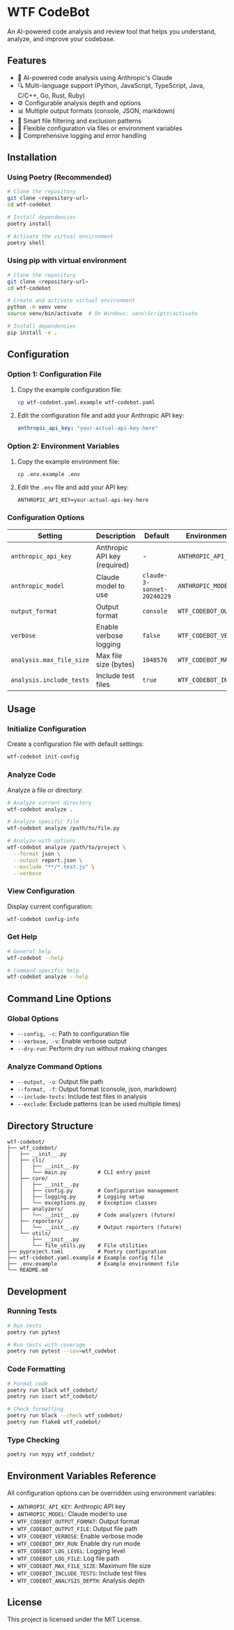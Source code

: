# WTF CodeBot

An AI-powered code analysis and review tool that helps you understand, analyze, and improve your codebase.

## Features

- 🤖 AI-powered code analysis using Anthropic's Claude
- 🔍 Multi-language support (Python, JavaScript, TypeScript, Java, C/C++, Go, Rust, Ruby)
- ⚙️ Configurable analysis depth and options
- 📊 Multiple output formats (console, JSON, markdown)
- 🎯 Smart file filtering and exclusion patterns
- 🔧 Flexible configuration via files or environment variables
- 📝 Comprehensive logging and error handling

## Installation

### Using Poetry (Recommended)

```bash
# Clone the repository
git clone <repository-url>
cd wtf-codebot

# Install dependencies
poetry install

# Activate the virtual environment
poetry shell
```

### Using pip with virtual environment

```bash
# Clone the repository
git clone <repository-url>
cd wtf-codebot

# Create and activate virtual environment
python -m venv venv
source venv/bin/activate  # On Windows: venv\Scripts\activate

# Install dependencies
pip install -e .
```

## Configuration

### Option 1: Configuration File

1. Copy the example configuration file:
   ```bash
   cp wtf-codebot.yaml.example wtf-codebot.yaml
   ```

2. Edit the configuration file and add your Anthropic API key:
   ```yaml
   anthropic_api_key: "your-actual-api-key-here"
   ```

### Option 2: Environment Variables

1. Copy the example environment file:
   ```bash
   cp .env.example .env
   ```

2. Edit the `.env` file and add your API key:
   ```
   ANTHROPIC_API_KEY=your-actual-api-key-here
   ```

### Configuration Options

| Setting | Description | Default | Environment Variable |
|---------|-------------|---------|---------------------|
| `anthropic_api_key` | Anthropic API key (required) | - | `ANTHROPIC_API_KEY` |
| `anthropic_model` | Claude model to use | `claude-3-sonnet-20240229` | `ANTHROPIC_MODEL` |
| `output_format` | Output format | `console` | `WTF_CODEBOT_OUTPUT_FORMAT` |
| `verbose` | Enable verbose logging | `false` | `WTF_CODEBOT_VERBOSE` |
| `analysis.max_file_size` | Max file size (bytes) | `1048576` | `WTF_CODEBOT_MAX_FILE_SIZE` |
| `analysis.include_tests` | Include test files | `true` | `WTF_CODEBOT_INCLUDE_TESTS` |

## Usage

### Initialize Configuration

Create a configuration file with default settings:

```bash
wtf-codebot init-config
```

### Analyze Code

Analyze a file or directory:

```bash
# Analyze current directory
wtf-codebot analyze .

# Analyze specific file
wtf-codebot analyze /path/to/file.py

# Analyze with options
wtf-codebot analyze /path/to/project \
  --format json \
  --output report.json \
  --exclude "**/*.test.js" \
  --verbose
```

### View Configuration

Display current configuration:

```bash
wtf-codebot config-info
```

### Get Help

```bash
# General help
wtf-codebot --help

# Command-specific help
wtf-codebot analyze --help
```

## Command Line Options

### Global Options

- `--config, -c`: Path to configuration file
- `--verbose, -v`: Enable verbose output
- `--dry-run`: Perform dry run without making changes

### Analyze Command Options

- `--output, -o`: Output file path
- `--format, -f`: Output format (console, json, markdown)
- `--include-tests`: Include test files in analysis
- `--exclude`: Exclude patterns (can be used multiple times)

## Directory Structure

```
wtf-codebot/
├── wtf_codebot/
│   ├── __init__.py
│   ├── cli/
│   │   ├── __init__.py
│   │   └── main.py          # CLI entry point
│   ├── core/
│   │   ├── __init__.py
│   │   ├── config.py        # Configuration management
│   │   ├── logging.py       # Logging setup
│   │   └── exceptions.py    # Exception classes
│   ├── analyzers/
│   │   └── __init__.py      # Code analyzers (future)
│   ├── reporters/
│   │   └── __init__.py      # Output reporters (future)
│   └── utils/
│       ├── __init__.py
│       └── file_utils.py    # File utilities
├── pyproject.toml           # Poetry configuration
├── wtf-codebot.yaml.example # Example config file
├── .env.example             # Example environment file
└── README.md
```

## Development

### Running Tests

```bash
# Run tests
poetry run pytest

# Run tests with coverage
poetry run pytest --cov=wtf_codebot
```

### Code Formatting

```bash
# Format code
poetry run black wtf_codebot/
poetry run isort wtf_codebot/

# Check formatting
poetry run black --check wtf_codebot/
poetry run flake8 wtf_codebot/
```

### Type Checking

```bash
poetry run mypy wtf_codebot/
```

## Environment Variables Reference

All configuration options can be overridden using environment variables:

- `ANTHROPIC_API_KEY`: Anthropic API key
- `ANTHROPIC_MODEL`: Claude model to use
- `WTF_CODEBOT_OUTPUT_FORMAT`: Output format
- `WTF_CODEBOT_OUTPUT_FILE`: Output file path
- `WTF_CODEBOT_VERBOSE`: Enable verbose mode
- `WTF_CODEBOT_DRY_RUN`: Enable dry run mode
- `WTF_CODEBOT_LOG_LEVEL`: Logging level
- `WTF_CODEBOT_LOG_FILE`: Log file path
- `WTF_CODEBOT_MAX_FILE_SIZE`: Maximum file size
- `WTF_CODEBOT_INCLUDE_TESTS`: Include test files
- `WTF_CODEBOT_ANALYSIS_DEPTH`: Analysis depth

## License

This project is licensed under the MIT License.
